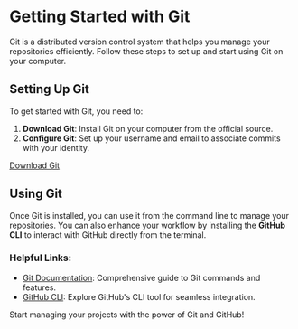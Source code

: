 # Getting Started with Git

Git is a distributed version control system that helps you manage your repositories efficiently. Follow these steps to set up and start using Git on your computer.

## Setting Up Git

To get started with Git, you need to:

1. **Download Git**: Install Git on your computer from the official source.
2. **Configure Git**: Set up your username and email to associate commits with your identity.

[Download Git](https://git-scm.com/)

## Using Git

Once Git is installed, you can use it from the command line to manage your repositories. You can also enhance your workflow by installing the **GitHub CLI** to interact with GitHub directly from the terminal.

### Helpful Links:
- [Git Documentation](https://git-scm.com/doc): Comprehensive guide to Git commands and features.
- [GitHub CLI](https://cli.github.com/): Explore GitHub's CLI tool for seamless integration.

Start managing your projects with the power of Git and GitHub!
